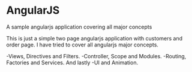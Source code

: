 # AngularJS
A sample angularjs application covering all major concepts

This is just a simple two page angularjs application with customers and order page. I have tried to cover all angularjs major concepts.

-Views, Directives and Filters.
-Controller, Scope and Modules.
-Routing, Factories and Services. And lastly
-UI and Animation.
